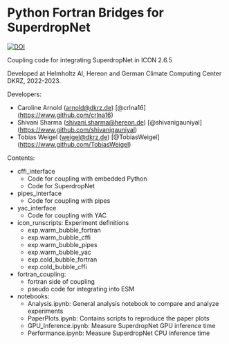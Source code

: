 # Python Fortran Bridges for SuperdropNet



[![DOI](https://zenodo.org/badge/687300663.svg)](https://zenodo.org/badge/latestdoi/687300663)



Coupling code for integrating SuperdropNet in ICON 2.6.5

Developed at Helmholtz AI, Hereon and German Climate Computing Center DKRZ, 2022-2023.

Developers:
- Caroline Arnold (arnold@dkrz.de) [@crlna16] (https://www.github.com/crlna16)
- Shivani Sharma (shivani.sharma@hereon.de) [@shivanigauniyal] (https://www.github.com/shivanigauniyal)
- Tobias Weigel (weigel@dkrz.de) [@TobiasWeigel] (https://www.github.com/TobiasWeigel)

Contents:
- cffi_interface
  - Code for coupling with embedded Python
  - Code for SuperdropNet
- pipes_interface
  - Code for coupling with pipes 
- yac_interface
  - Code for coupling with YAC
- icon_runscripts: Experiment definitions
  - exp.warm_bubble_fortran
  - exp.warm_bubble_cffi
  - exp.warm_bubble_pipes
  - exp.warm_bubble_yac
  - exp.cold_bubble_fortran
  - exp.cold_bubble_cffi
- fortran_coupling:
  - fortran side of coupling
  - pseudo code for integrating into ESM
- notebooks:
  - Analysis.ipynb: General analysis notebook to compare and analyze experiments
  - PaperPlots.ipynb: Contains scripts to reproduce the paper plots
  - GPU_Inference.ipynb: Measure SuperdropNet GPU inference time
  - Performance.ipynb: Measure SuperdropNet CPU inference time
